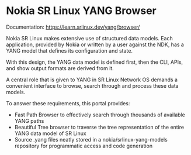 # Nokia SR Linux YANG Browser

Documentation: https://learn.srlinux.dev/yang/browser/

Nokia SR Linux makes extensive use of structured data models. Each application, provided by Nokia or written by a user against the NDK, has a YANG model that defines its configuration and state.

With this design, the YANG data model is defined first, then the CLI, APIs, and show output formats are derived from it.

A central role that is given to YANG in SR Linux Network OS demands a convenient interface to browse, search through and process these data models.

To answer these requirements, this portal provides:

* Fast Path Browser to effectively search through thousands of available YANG paths
* Beautiful Tree browser to traverse the tree representation of the entire YANG data model of SR Linux
* Source .yang files neatly stored in a nokia/srlinux-yang-models repository for programmatic access and code generation
